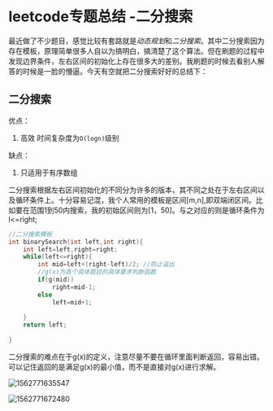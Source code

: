 # leetcode专题总结 -二分搜索

最近做了不少题目，感觉比较有套路就是*动态规划*和*二分搜索*。其中二分搜索因为存在模板，原理简单很多人自以为搞明白，搞清楚了这个算法。但在刷题的过程中发现边界条件，左右区间的初始化上存在很多大的差别。我刷题的时候去看别人解答的时候是一脸的懵逼。今天有空就把二分搜索好好的总结下：

## 二分搜索

优点：

1. 高效 时间复杂度为`O(logn)`级别

缺点：

1. 只适用于有序数组

二分搜索根据左右区间初始化的不同分为许多的版本，其不同之处在于左右区间以及循环条件上。十分容易记混，我个人常用的模板是区间[m,n],即双端闭区间。比如要在范围1到50内搜索，我的初始区间则为[1，50]。与之对应的则是循环条件为l<=right;

```cpp
//二分搜索模板
int binarySearch(int left,int right){
    int left=left,right=right;
    while(left<=right){
        int mid=left+(right-left)/2; //防止溢出
        //g(x)为各个具体题目的具体要求判断函数
        if(g(mid))
        	right=mid-1;
        else
            left=mid+1;
        
    }
    return left;
    
}
```

二分搜索的难点在于g(x)的定义，注意尽量不要在循环里面判断返回，容易出错。可以记住返回的是满足g(x)的最小值，而不是直接对g(x)进行求解。

![1562771635547](C:\Users\lixuefeng\AppData\Roaming\Typora\typora-user-images\1562771635547.png)

![1562771672480](C:\Users\lixuefeng\AppData\Roaming\Typora\typora-user-images\1562771672480.png)